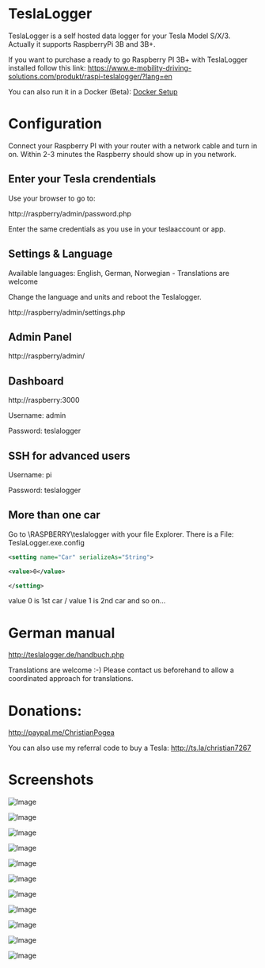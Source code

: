 # TeslaLogger

TeslaLogger is a self hosted data logger for your Tesla Model S/X/3. Actually it supports RaspberryPi 3B and 3B+.

If you want to purchase a ready to go Raspberry PI 3B+ with TeslaLogger installed follow this link:
https://www.e-mobility-driving-solutions.com/produkt/raspi-teslalogger/?lang=en

You can also run it in a Docker (Beta):
[Docker Setup](docker_setup.md)

# Configuration
Connect your Raspberry PI with your router with a network cable and turn in on.
Within 2-3 minutes the Raspberry should show up in you network.

## Enter your Tesla crendentials
Use your browser to go to:

http://raspberry/admin/password.php

Enter the same credentials as you use in your teslaaccount or app.

## Settings & Language
Available languages: English, German, Norwegian - Translations are welcome

Change the language and units and reboot the Teslalogger.

http://raspberry/admin/settings.php

## Admin Panel
http://raspberry/admin/

## Dashboard
http://raspberry:3000

Username: admin

Password: teslalogger

## SSH for advanced users

Username: pi

Password: teslalogger

## More than one car

Go to \\RASPBERRY\teslalogger with your file Explorer. There is a File: TeslaLogger.exe.config
```xml
<setting name="Car" serializeAs="String">

<value>0</value>

</setting>
```
value 0 is 1st car / value 1 is 2nd car and so on...

# German manual
http://teslalogger.de/handbuch.php

Translations are welcome :-)
Please contact us beforehand to allow a coordinated approach for translations.

# Donations:
http://paypal.me/ChristianPogea

You can also use my referral code to buy a Tesla:
http://ts.la/christian7267

# Screenshots
![Image](https://raw.githubusercontent.com/bassmaster187/TeslaLogger/master/TeslaLogger/screenshots/verbrauch_en.png)

![Image](https://raw.githubusercontent.com/bassmaster187/TeslaLogger/master/TeslaLogger/screenshots/trip_en.png)

![Image](https://raw.githubusercontent.com/bassmaster187/TeslaLogger/master/TeslaLogger/screenshots/laden_en.png)

![Image](https://raw.githubusercontent.com/bassmaster187/TeslaLogger/master/TeslaLogger/screenshots/ladehistorie_en.png)

![Image](https://raw.githubusercontent.com/bassmaster187/TeslaLogger/master/TeslaLogger/screenshots/ladestatistik_en.png)

![Image](https://raw.githubusercontent.com/bassmaster187/TeslaLogger/master/TeslaLogger/screenshots/akkutrips_en.png)

![Image](https://raw.githubusercontent.com/bassmaster187/TeslaLogger/master/TeslaLogger/screenshots/degradation_en.png)

![Image](https://raw.githubusercontent.com/bassmaster187/TeslaLogger/master/TeslaLogger/screenshots/SOCladestatistik_en.png)

![Image](https://raw.githubusercontent.com/bassmaster187/TeslaLogger/master/TeslaLogger/screenshots/vampirdrain_en.png)

![Image](https://raw.githubusercontent.com/bassmaster187/TeslaLogger/master/TeslaLogger/screenshots/vampirdrain_month_en.png)

![Image](https://raw.githubusercontent.com/bassmaster187/TeslaLogger/master/TeslaLogger/screenshots/visited.PNG)
